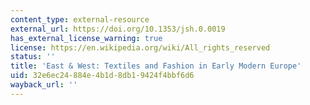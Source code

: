 ```yaml
---
content_type: external-resource
external_url: https://doi.org/10.1353/jsh.0.0019
has_external_license_warning: true
license: https://en.wikipedia.org/wiki/All_rights_reserved
status: ''
title: 'East & West: Textiles and Fashion in Early Modern Europe'
uid: 32e6ec24-884e-4b1d-8db1-9424f4bbf6d6
wayback_url: ''
---
```

